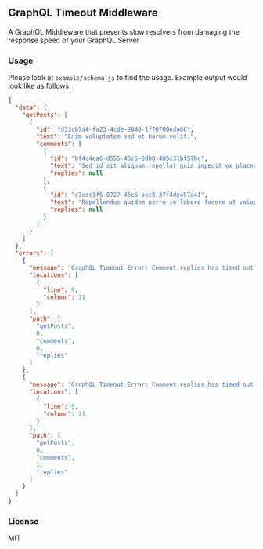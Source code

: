 ## GraphQL Timeout Middleware

A GraphQL Middleware that prevents slow resolvers from damaging the response speed of your GraphQL Server

### Usage

Please look at `example/schema.js` to find the usage.
Example output would look like as follows:

```json
{
  "data": {
    "getPosts": [
      {
        "id": "d33c87a4-fa23-4cde-8840-1f70700eda60",
        "text": "Enim voluptatem sed et harum velit.",
        "comments": [
          {
            "id": "bf4c4ea6-d555-45c6-8db8-405c31bf57bc",
            "text": "Sed id sit aliquam repellat quia impedit ex placeat omnis.",
            "replies": null
          },
          {
            "id": "c7cdc1f5-8727-45c6-bec8-37f4de497a41",
            "text": "Repellendus quidem porro in labore facere ut voluptas labore.",
            "replies": null
          }
        ]
      }
    ]
  },
  "errors": [
    {
      "message": "GraphQL Timeout Error: Comment.replies has timed out after waiting for 14888ms",
      "locations": [
        {
          "line": 9,
          "column": 11
        }
      ],
      "path": [
        "getPosts",
        0,
        "comments",
        0,
        "replies"
      ]
    },
    {
      "message": "GraphQL Timeout Error: Comment.replies has timed out after waiting for 14888ms",
      "locations": [
        {
          "line": 9,
          "column": 11
        }
      ],
      "path": [
        "getPosts",
        0,
        "comments",
        1,
        "replies"
      ]
    }
  ]
}
```

### License

MIT